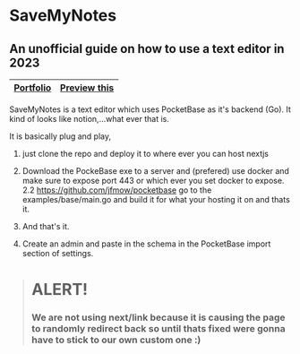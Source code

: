 # SaveMyNotes

## An unofficial guide on how to use a text editor in 2023

| <a href="https://jamesmowat.com/">Portfolio</a> | <a href="https://savemynotes.net/">Preview this</a> |
| ----------------------------------------------- | --------------------------------------------------- |

SaveMyNotes is a text editor which uses PocketBase as it's backend (Go). It kind of looks like notion,...what ever that is.

It is basically plug and play,

1. just clone the repo and deploy it to where ever you can host nextjs

2. Download the PockeBase exe to a server and (prefered) use docker and make sure to expose port 443 or which ever you set docker to expose.
   2.2 https://github.com/jfmow/pocketbase go to the examples/base/main.go and build it for what your hosting it on and thats it.

4. And that's it.

5. Create an admin and paste in the schema in the PocketBase import section of settings.

> # ALERT!
>
> ### We are not using next/link because it is causing the page to randomly redirect back so until thats fixed were gonna have to stick to our own custom one :)
